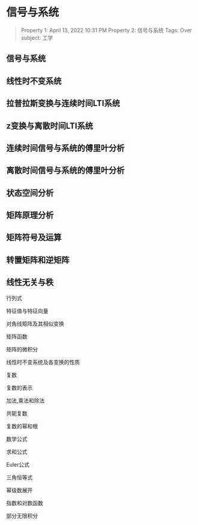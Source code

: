 # 信号与系统

> Property 1: April 13, 2022 10:31 PM
	Property 2: 信号与系统
	Tags: Over
	subject: 工学

## 信号与系统

## 线性时不变系统

## 拉普拉斯变换与连续时间LTI系统

## z变换与离散时间LTI系统

## 连续时间信号与系统的傅里叶分析

## 离散时间信号与系统的傅里叶分析

## 状态空间分析

## 矩阵原理分析

## 矩阵符号及运算

## 转置矩阵和逆矩阵

## 线性无关与秩

行列式

特征值与特征向量

对角线矩阵及其相似变换

矩阵函数

矩阵的微积分

线性时不变系统及各变换的性质

复数

复数的表示

加法,乘法和除法

共轭复数

复数的幂和根

数学公式

求和公式

Euler公式

三角恒等式

幂级数展开

指数和对数函数

部分无限积分